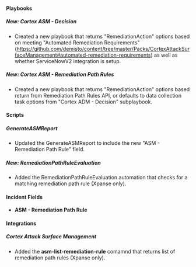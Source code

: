 
#### Playbooks
##### New: Cortex ASM - Decision
- Created a new playbook that returns "RemediationAction" options based on meeting "Automated Remediation Requirements" (https://github.com/demisto/content/tree/master/Packs/CortexAttackSurfaceManagement#automated-remediation-requirements) as well as whether ServiceNowV2 integration is setup.

##### New: Cortex ASM - Remediation Path Rules
- Created a new playbook that returns "RemediationAction" options based return from Remediation Path Rules API, or defaults to data collection task options from "Cortex ADM - Decision" subplaybook.

#### Scripts
##### GenerateASMReport
- Updated the GenerateASMReport to include the new "ASM - Remediation Path Rule" field.

##### New: RemediationPathRuleEvaluation
- Added the RemediationPathRuleEvaluation automation that checks for a matching remediation path rule (Xpanse only).

#### Incident Fields
- **ASM - Remediation Path Rule**


#### Integrations
##### Cortex Attack Surface Management
- Added the **asm-list-remediation-rule** comamnd that returns list of remediation path rules (Xpanse only).
